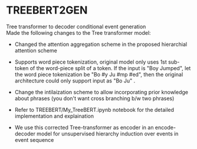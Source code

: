 # TREEBERT2GEN
Tree transformer to decoder conditional event generation<br>
Made the following changes to the Tree transformer model:
- Changed the attention aggregation scheme in the proposed hierarchial attention scheme
- Supports word piece tokenization, original model only uses 1st sub-token of the word-piece split of a token. 
If the input is "Boy Jumped", let the word piece tokenization be "Bo #y Ju #mp #ed", then the original architecture could only support input as  "Bo Ju" .
- Change the intilaization scheme to allow incorporating prior knowledge about phrases (you don't want cross branching b/w two phrases)
- Refer to TREEBERT/My_TreeBERT.ipynb notebook for the detailed implementation and explaination

- We use this corrected Tree-transformer as encoder in an encode-decoder model for unsupervised hierarchy induction over events in event sequence
